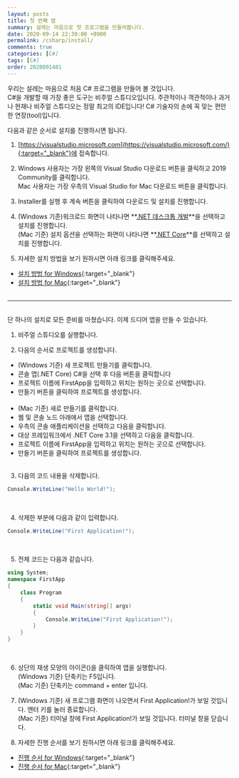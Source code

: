 ```yaml
---
layout: posts
title: 첫 번째 앱
summary: 설레는 마음으로 첫 프로그램을 만들어봅니다.
date: 2020-09-14 22:39:00 +0900
permalink: /csharp/install/
comments: true
categories: [C#]
tags: [C#]
order: 2020091401
---
```


우리는 설레는 마음으로 처음 C# 프로그램을 만들어 볼 것입니다.<br />
C#을 개발할 때 가장 좋은 도구는 비주얼 스튜디오입니다. 주관적이나 객관적이나 과거나 현재나 비주얼 스튜디오는 정말 최고의 IDE입니다! C# 기술자의 손에 꼭 맞는 편안한 연장(tool)입니다.

다음과 같은 순서로 설치를 진행하시면 됩니다.

1. [https://visualstudio.microsoft.com](https://visualstudio.microsoft.com/){:target="_blank"}에 접속합니다.

2. Windows 사용자는 가장 왼쪽의 Visual Studio 다운로드 버튼을 클릭하고 2019 Community를 클릭합니다.<br />
Mac 사용자는 가장 우측의 Visual Studio for Mac 다운로드 버튼을 클릭합니다.

3. Installer를 실행 후 계속 버튼을 클릭하여 다운로드 및 설치를 진행합니다.

4. (Windows 기준)워크로드 화면이 나타나면 **<u>.NET 데스크톱 개발</u>**을 선택하고 설치를 진행합니다.<br />
(Mac 기준) 설치 옵션을 선택하는 화면이 나타나면 **<u>.NET Core</u>**를 선택하고 설치를 진행합니다.

5. 자세한 설치 방법을 보기 원하시면 아래 링크를 클릭해주세요.
- [설치 방법 for Windows](https://www.youtube.com/watch?v=FBo5Cso-ufE){:target="_blank"}
- [설치 방법 for Mac](https://www.youtube.com/watch?v=KMXm43LVNeY){:target="_blank"}
<br /><br />

---
<br />
단 하나의 설치로 모든 준비를 마쳤습니다. 이제 드디어 앱을 만들 수 있습니다.

1. 비주얼 스튜디오를 실행합니다.

2. 다음의 순서로 프로젝트를 생성합니다.<br />
- (Windows 기준) 새 프로젝트 만들기를 클릭합니다.
- 콘솔 앱(.NET Core) C#을 선택 후 다음 버튼을 클릭합니다
- 프로젝트 이름에 FirstApp을 입력하고 위치는 원하는 곳으로 선택합니다.
- 만들기 버튼을 클릭하여 프로젝트를 생성합니다.<br /><br />
- (Mac 기준) 새로 만들기를 클릭합니다.
- 웹 및 콘솔 노드 아래에서 앱을 선택합니다. 
- 우측의 콘솔 애플리케이션을 선택하고 다음을 클릭합니다.
- 대상 프레임워크에서 .NET Core 3.1을 선택하고 다음을 클릭합니다.
- 프로젝트 이름에 FirstApp을 입력하고 위치는 원하는 곳으로 선택합니다.
- 만들기 버튼을 클릭하여 프로젝트를 생성합니다.<br /><br />

3. 다음의 코드 내용을 삭제합니다.
```cs
Console.WriteLine("Hello World!");
```
<br />

4. 삭제한 부분에 다음과 같이 입력합니다.
```cs
Console.WriteLine("First Application!");
```
<br />

5. 전체 코드는 다음과 같습니다.
```cs
using System;
namespace FirstApp
{
    class Program
    {
        static void Main(string[] args)
        {
            Console.WriteLine("First Application!");
        }
    }
}
```
<br />

6. 상단의 재생 모양의 아이콘(<i class="fa fa-play"></i>)을 클릭하여 앱을 실행합니다.<br />
(Windows 기준) 단축키는 F5입니다.<br />
(Mac 기준) 단축키는 command + enter 입니다.<br />

7. (Windows 기준) 새 프로그램 화면이 나오면서 First Application!가 보일 것입니다. 엔터 키를 눌러 종료합니다.<br />
(Mac 기준) 터미널 창에 First Application!가 보일 것입니다. 터미널 창을 닫습니다.

8. 자세한 진행 순서를 보기 원하시면 아래 링크를 클릭해주세요.
- [진행 순서 for Windows](https://docs.microsoft.com/ko-kr/dotnet/core/tutorials/with-visual-studio){:target="_blank"}
- [진행 순서 for Mac](https://docs.microsoft.com/ko-kr/dotnet/core/tutorials/with-visual-studio-mac){:target="_blank"}
